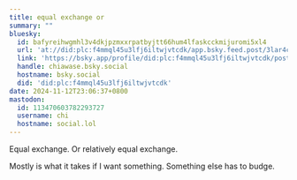 ```yaml
---
title: equal exchange or
summary: ""
bluesky:
  id: bafyreihwgmhl3v4dkjpzmxxrpatbyjtt66hum4lfaskcckmijuromi5xl4
  url: 'at://did:plc:f4mmql45u3lfj6iltwjvtcdk/app.bsky.feed.post/3lar4ckdl242x'
  link: 'https://bsky.app/profile/did:plc:f4mmql45u3lfj6iltwjvtcdk/post/3lar4ckdl242x'
  handle: chiawase.bsky.social
  hostname: bsky.social
  did: 'did:plc:f4mmql45u3lfj6iltwjvtcdk'
date: 2024-11-12T23:06:37+0800
mastodon:
  id: 113470603782293727
  username: chi
  hostname: social.lol
---
```


Equal exchange. Or relatively equal exchange.

Mostly is what it takes if I want something. Something else has to budge.
